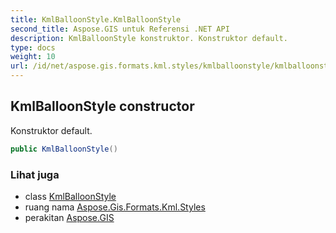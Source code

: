 ```yaml
---
title: KmlBalloonStyle.KmlBalloonStyle
second_title: Aspose.GIS untuk Referensi .NET API
description: KmlBalloonStyle konstruktor. Konstruktor default.
type: docs
weight: 10
url: /id/net/aspose.gis.formats.kml.styles/kmlballoonstyle/kmlballoonstyle/
---
```

## KmlBalloonStyle constructor

Konstruktor default.

```csharp
public KmlBalloonStyle()
```

### Lihat juga

* class [KmlBalloonStyle](../)
* ruang nama [Aspose.Gis.Formats.Kml.Styles](../../kmlballoonstyle/)
* perakitan [Aspose.GIS](../../../)



